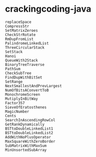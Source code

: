 crackingcoding-java
===================
	replaceSpace
	CompressStr
	SetMatrixZeroes
	CheckStrRotate
	RmDupFromList
	PalindromeLinkedList
	ThreeCircularStack
	SetStack
	Hanoi
	QueueWith2Stack
	BinaryTreeTraverse
	PathSum
	CheckSubTree
	FindDupWithBitSet
	SetRange
	NextSmallestAndPrevLargest
	NumOfBitsAConvertToB
	MonochromeScreen
	MutiplyInBitWay
	Factor357
	SieveOfEratosthenes
	MagicNumber
	Cents
	SearchInAscendingRowCol
	GetRankDynamically
	BSTtoDoubleLinkedList1
	BSTtoDoubleLinkedList2
	AddWithNoPlusOperator
	MaxSquareWithZeroBorder
	SubMatrixWithMaxSum
	MinUnsortedSubArray
